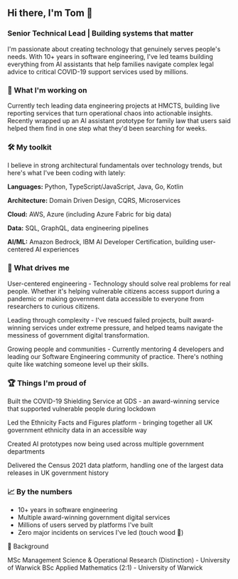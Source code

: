## Hi there, I'm Tom 👋
### Senior Technical Lead | Building systems that matter
I'm passionate about creating technology that genuinely serves people's needs. With 10+ years in software engineering, I've led teams building everything from AI assistants that help families navigate complex legal advice to critical COVID-19 support services used by millions.
### 🚀 What I'm working on
Currently tech leading data engineering projects at HMCTS, building live reporting services that turn operational chaos into actionable insights. Recently wrapped up an AI assistant prototype for family law that users said helped them find in one step what they'd been searching for weeks.
### 🛠️ My toolkit
I believe in strong architectural fundamentals over technology trends, but here's what I've been coding with lately:

**Languages:** Python, TypeScript/JavaScript, Java, Go, Kotlin

**Architecture:** Domain Driven Design, CQRS, Microservices

**Cloud:** AWS, Azure (including Azure Fabric for big data)

**Data:** SQL, GraphQL, data engineering pipelines

**AI/ML:** Amazon Bedrock, IBM AI Developer Certification, building user-centered AI experiences

### 🎯 What drives me
User-centered engineering - Technology should solve real problems for real people. Whether it's helping vulnerable citizens access support during a pandemic or making government data accessible to everyone from researchers to curious citizens.

Leading through complexity - I've rescued failed projects, built award-winning services under extreme pressure, and helped teams navigate the messiness of government digital transformation.

Growing people and communities - Currently mentoring 4 developers and leading our Software Engineering community of practice. There's nothing quite like watching someone level up their skills.

### 🏆 Things I'm proud of
Built the COVID-19 Shielding Service at GDS - an award-winning service that supported vulnerable people during lockdown

Led the Ethnicity Facts and Figures platform - bringing together all UK government ethnicity data in an accessible way

Created AI prototypes now being used across multiple government departments

Delivered the Census 2021 data platform, handling one of the largest data releases in UK government history

### 📈 By the numbers

- 10+ years in software engineering
- Multiple award-winning government digital services
- Millions of users served by platforms I've built
- Zero major incidents on services I've led (touch wood 🤞)

💼 Background

MSc Management Science & Operational Research (Distinction) - University of Warwick
BSc Applied Mathematics (2:1) - University of Warwick
